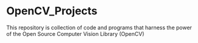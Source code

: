 # OpenCV_Projects
This repository is collection of code and programs that harness the power of the Open Source Computer Vision Library (OpenCV)
